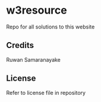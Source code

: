 # w3resource
Repo for all solutions to this website
## Credits
Ruwan Samaranayake
## License
Refer to license file in repository

